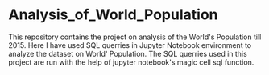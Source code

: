 # Analysis_of_World_Population
This repository contains the project on analysis of the World's Population till 2015. Here I have used SQL querries in Jupyter Notebook environment to analyze the dataset on World' Population. The SQL querries used in this project are run with the help of jupyter notebook's magic cell sql function.
